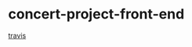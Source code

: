 # concert-project-front-end

[travis](https://travis-ci.com/lilliangales-401-advanced-javascript/concert-project-front-end/builds/129772161)
